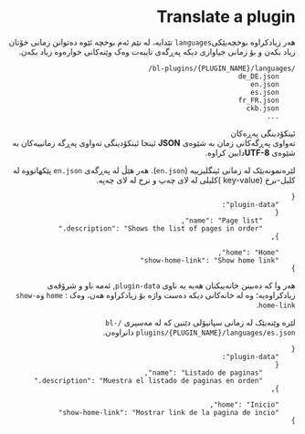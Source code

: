 <div dir="rtl">

# Translate a plugin



<!-- position: 1 -->

هەر زیادکراوە بوخچەیێکی`languages` تێدایە، لە نێم ئەم بوخچە ئێوە دەتوانن زمانی خۆتان زیاد بکەن و بۆ زمانی جیاوازی دیکە پەڕگەی تایبەت وەک وێنەکانی خوارەوە زیاد بکەن.

```
/bl-plugins/{PLUGIN_NAME}/languages/
	de_DE.json
	en.json
	es.json
	fr_FR.json
	ckb.json
	...
```

<div class="note">
<div class="title">ئینکۆدینگی پەڕەکان</div>
تەواوی پەڕگەکانی زمان بە شێوەی <b>JSON</b> ئینجا ئینکۆدینگی تەواوی پەڕگە زمانییەکان بە شێوەی <b>UTF-8</b>دابین کراوە.
</div>


لێرەنمونەیێک لە زمانی ئینگلیزییە (`en.json`). هەر هێڵ لە پەڕگەی `en.json`  پێکهاتووە لە کلیل-نرخ (key-value )کلیلی لە لای چەپ و نرخ لە لای چەپە.

```
{
	"plugin-data":
	{
		"name": "Page list",
		"description": "Shows the list of pages in order."
	},

	"home": "Home",
	"show-home-link": "Show home link"
}
```

هەر وا کە دەبینن خانەییکتان هەیە بە ناوی `plugin-data`, ئەمە ناو و شرۆڤەی زیادکراوەیە؛ وە لە خانەکانی دیکە دەست واژە بۆ زیادکراوە هەن، وەک : `home` وە`show-home-link`.

لێرە وێنەیێک لە زمانی سپانیۆلی دێنین کە لە مەسیری `/bl-plugins/{PLUGIN_NAME}/languages/es.json` دانراوەن.

```
{
	"plugin-data":
	{
		"name": "Listado de paginas",
		"description": "Muestra el listado de paginas en orden."
	},

	"home": "Inicio",
	"show-home-link": "Mostrar link de la pagina de incio"
}
```

</div>